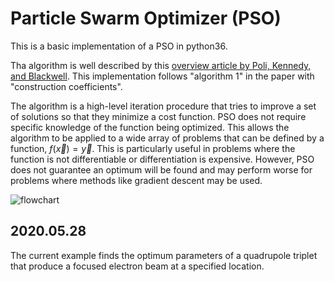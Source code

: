 # Particle Swarm Optimizer (PSO)

This is a basic implementation of a PSO in python36. 

Tha algorithm is well described by this [overview article by Poli, Kennedy, and Blackwell](https://doi.org/10.1007/s11721-007-0002-0). This implementation follows "algorithm 1" in the paper with "construction coefficients".

The algorithm is a high-level iteration procedure that tries to improve a set of solutions so that they minimize a cost function. PSO does not require specific knowledge of the function being optimized. This allows the algorithm to be applied to a wide array of problems that can be defined by a function, $f(\vec{x}) = \vec{y}$. This is particularly useful in problems where the function is not differentiable or differentiation is expensive. However, PSO does not guarantee an optimum will be found and may perform worse for problems where methods like gradient descent may be used. 

![flowchart](https://github.com/igred8/PSO/blob/master/pso_flowchart.png)

## 2020.05.28
The current example finds the optimum parameters of a quadrupole triplet that produce a focused electron beam at a specified location.
